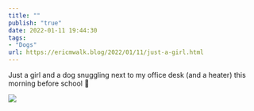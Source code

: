 ```yaml
---
title: ""
publish: "true"
date: 2022-01-11 19:44:30
tags:
- "Dogs"
url: https://ericmwalk.blog/2022/01/11/just-a-girl.html
---
```

Just a girl and a dog snuggling next to my office desk (and a heater) this morning before school 🥰


![](https://ericmwalk.blog/uploads/2022/3e92d842f2.jpg)